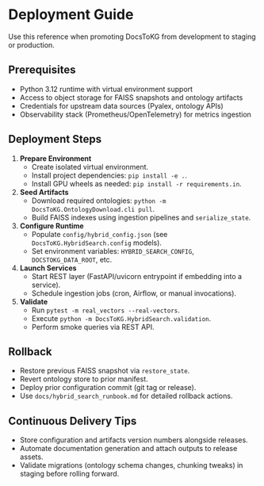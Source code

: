 # Deployment Guide

Use this reference when promoting DocsToKG from development to staging or production.

## Prerequisites

- Python 3.12 runtime with virtual environment support
- Access to object storage for FAISS snapshots and ontology artifacts
- Credentials for upstream data sources (Pyalex, ontology APIs)
- Observability stack (Prometheus/OpenTelemetry) for metrics ingestion

## Deployment Steps

1. **Prepare Environment**
   - Create isolated virtual environment.
   - Install project dependencies: `pip install -e .`.
   - Install GPU wheels as needed: `pip install -r requirements.in`.
2. **Seed Artifacts**
   - Download required ontologies: `python -m DocsToKG.OntologyDownload.cli pull`.
   - Build FAISS indexes using ingestion pipelines and `serialize_state`.
3. **Configure Runtime**
   - Populate `config/hybrid_config.json` (see `DocsToKG.HybridSearch.config` models).
   - Set environment variables: `HYBRID_SEARCH_CONFIG`, `DOCSTOKG_DATA_ROOT`, etc.
4. **Launch Services**
   - Start REST layer (FastAPI/uvicorn entrypoint if embedding into a service).
   - Schedule ingestion jobs (cron, Airflow, or manual invocations).
5. **Validate**
   - Run `pytest -m real_vectors --real-vectors`.
   - Execute `python -m DocsToKG.HybridSearch.validation`.
   - Perform smoke queries via REST API.

## Rollback

- Restore previous FAISS snapshot via `restore_state`.
- Revert ontology store to prior manifest.
- Deploy prior configuration commit (git tag or release).
- Use `docs/hybrid_search_runbook.md` for detailed rollback actions.

## Continuous Delivery Tips

- Store configuration and artifacts version numbers alongside releases.
- Automate documentation generation and attach outputs to release assets.
- Validate migrations (ontology schema changes, chunking tweaks) in staging before rolling forward.
